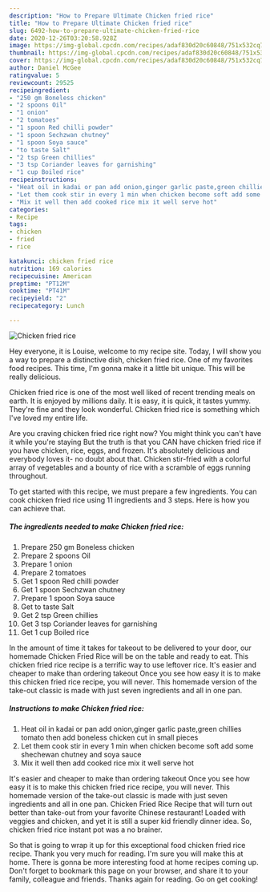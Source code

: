 ```yaml
---
description: "How to Prepare Ultimate Chicken fried rice"
title: "How to Prepare Ultimate Chicken fried rice"
slug: 6492-how-to-prepare-ultimate-chicken-fried-rice
date: 2020-12-26T03:20:58.928Z
image: https://img-global.cpcdn.com/recipes/adaf830d20c60848/751x532cq70/chicken-fried-rice-recipe-main-photo.jpg
thumbnail: https://img-global.cpcdn.com/recipes/adaf830d20c60848/751x532cq70/chicken-fried-rice-recipe-main-photo.jpg
cover: https://img-global.cpcdn.com/recipes/adaf830d20c60848/751x532cq70/chicken-fried-rice-recipe-main-photo.jpg
author: Daniel McGee
ratingvalue: 5
reviewcount: 29525
recipeingredient:
- "250 gm Boneless chicken"
- "2 spoons Oil"
- "1 onion"
- "2 tomatoes"
- "1 spoon Red chilli powder"
- "1 spoon Sechzwan chutney"
- "1 spoon Soya sauce"
- "to taste Salt"
- "2 tsp Green chillies"
- "3 tsp Coriander leaves for garnishing"
- "1 cup Boiled rice"
recipeinstructions:
- "Heat oil in kadai or pan add onion,ginger garlic paste,green chillies tomato then add boneless chicken cut in small pieces"
- "Let them cook stir in every 1 min when chicken become soft add some shechewan chutney and soya sauce"
- "Mix it well then add cooked rice mix it well serve hot"
categories:
- Recipe
tags:
- chicken
- fried
- rice

katakunci: chicken fried rice 
nutrition: 169 calories
recipecuisine: American
preptime: "PT12M"
cooktime: "PT41M"
recipeyield: "2"
recipecategory: Lunch

---
```



![Chicken fried rice](https://img-global.cpcdn.com/recipes/adaf830d20c60848/751x532cq70/chicken-fried-rice-recipe-main-photo.jpg)

Hey everyone, it is Louise, welcome to my recipe site. Today, I will show you a way to prepare a distinctive dish, chicken fried rice. One of my favorites food recipes. This time, I'm gonna make it a little bit unique. This will be really delicious.

Chicken fried rice is one of the most well liked of recent trending meals on earth. It is enjoyed by millions daily. It is easy, it is quick, it tastes yummy. They're fine and they look wonderful. Chicken fried rice is something which I've loved my entire life.

Are you craving chicken fried rice right now? You might think you can&#39;t have it while you&#39;re staying But the truth is that you CAN have chicken fried rice if you have chicken, rice, eggs, and frozen. It&#39;s absolutely delicious and everybody loves it- no doubt about that. Chicken stir-fried with a colorful array of vegetables and a bounty of rice with a scramble of eggs running throughout.


To get started with this recipe, we must prepare a few ingredients. You can cook chicken fried rice using 11 ingredients and 3 steps. Here is how you can achieve that.

<!--inarticleads1-->

##### The ingredients needed to make Chicken fried rice:

1. Prepare 250 gm Boneless chicken
1. Prepare 2 spoons Oil
1. Prepare 1 onion
1. Prepare 2 tomatoes
1. Get 1 spoon Red chilli powder
1. Get 1 spoon Sechzwan chutney
1. Prepare 1 spoon Soya sauce
1. Get to taste Salt
1. Get 2 tsp Green chillies
1. Get 3 tsp Coriander leaves for garnishing
1. Get 1 cup Boiled rice


In the amount of time it takes for takeout to be delivered to your door, our homemade Chicken Fried Rice will be on the table and ready to eat. This chicken fried rice recipe is a terrific way to use leftover rice. It&#39;s easier and cheaper to make than ordering takeout Once you see how easy it is to make this chicken fried rice recipe, you will never. This homemade version of the take-out classic is made with just seven ingredients and all in one pan. 

<!--inarticleads2-->

##### Instructions to make Chicken fried rice:

1. Heat oil in kadai or pan add onion,ginger garlic paste,green chillies tomato then add boneless chicken cut in small pieces
1. Let them cook stir in every 1 min when chicken become soft add some shechewan chutney and soya sauce
1. Mix it well then add cooked rice mix it well serve hot


It&#39;s easier and cheaper to make than ordering takeout Once you see how easy it is to make this chicken fried rice recipe, you will never. This homemade version of the take-out classic is made with just seven ingredients and all in one pan. Chicken Fried Rice Recipe that will turn out better than take-out from your favorite Chinese restaurant! Loaded with veggies and chicken, and yet it is still a super kid friendly dinner idea. So, chicken fried rice instant pot was a no brainer. 

So that is going to wrap it up for this exceptional food chicken fried rice recipe. Thank you very much for reading. I'm sure you will make this at home. There is gonna be more interesting food at home recipes coming up. Don't forget to bookmark this page on your browser, and share it to your family, colleague and friends. Thanks again for reading. Go on get cooking!

